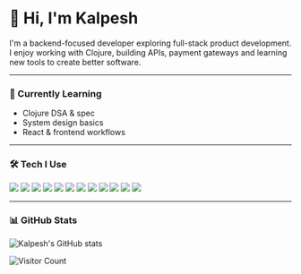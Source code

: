 # 👋 Hi, I'm Kalpesh

I'm a backend-focused developer exploring full-stack product development. I enjoy working with Clojure, building APIs, payment gateways and learning new tools to create better software.

---

### 🧠 Currently Learning

- Clojure DSA & spec
- System design basics
- React & frontend workflows

---

### 🛠️ Tech I Use
<p align="left">
  <img src="https://img.shields.io/badge/Clojure-5881D8?style=for-the-badge&logo=clojure&logoColor=white" />
  <img src="https://img.shields.io/badge/JavaScript-F7DF1E?style=for-the-badge&logo=javascript&logoColor=black" />
  <img src="https://img.shields.io/badge/HTML5-E34F26?style=for-the-badge&logo=html5&logoColor=white" />
  <img src="https://img.shields.io/badge/CSS3-1572B6?style=for-the-badge&logo=css3&logoColor=white" />
  <img src="https://img.shields.io/badge/Node.js-339933?style=for-the-badge&logo=nodedotjs&logoColor=white" />
  <img src="https://img.shields.io/badge/Python-3776AB?style=for-the-badge&logo=python&logoColor=white" />
  <img src="https://img.shields.io/badge/Go-00ADD8?style=for-the-badge&logo=go&logoColor=white" />
  <img src="https://img.shields.io/badge/Ring-000000?style=for-the-badge" />
  <img src="https://img.shields.io/badge/Compojure-4B6C4B?style=for-the-badge" />
  <img src="https://img.shields.io/badge/OpenAI%20API-412991?style=for-the-badge&logo=openai&logoColor=white" />
  <img src="https://img.shields.io/badge/Git-F05032?style=for-the-badge&logo=git&logoColor=white" />
  <img src="https://img.shields.io/badge/Cloudflare%20Pages-F38020?style=for-the-badge&logo=cloudflare&logoColor=white" />
</p>

---

### 📊 GitHub Stats

![Kalpesh's GitHub stats](https://github-readme-stats.vercel.app/api?username=prebillion&show_icons=true&theme=default&hide_title=true)

![Visitor Count](https://komarev.com/ghpvc/?username=kalpeshvume)


